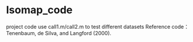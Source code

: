 # Isomap_code
project code
use call1.m/call2.m to test different datasets
Reference code： Tenenbaum, de Silva, and Langford (2000).
